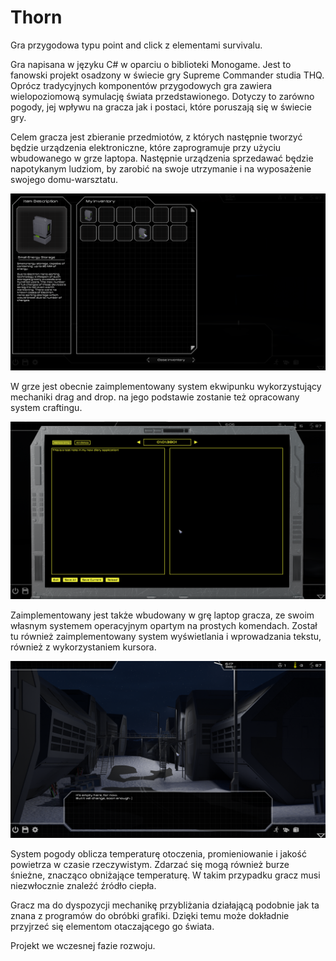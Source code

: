 # Thorn
Gra przygodowa typu point and click z elementami survivalu.

Gra napisana w języku C# w oparciu o biblioteki Monogame. Jest to fanowski projekt osadzony w świecie gry Supreme Commander studia THQ. Oprócz tradycyjnych komponentów przygodowych gra zawiera wielopoziomową symulację świata przedstawionego. Dotyczy to zarówno pogody, jej wpływu na gracza jak i postaci, które poruszają się w świecie gry.

Celem gracza jest zbieranie przedmiotów, z których następnie tworzyć będzie urządzenia elektroniczne, które zaprogramuje przy użyciu wbudowanego w grze laptopa. Następnie urządzenia sprzedawać będzie napotykanym ludziom, by zarobić na swoje utrzymanie i na wyposażenie swojego domu-warsztatu.

![Image1](https://github.com/Zabelek/Thorn/blob/main/images/1.png?raw=true)

W grze jest obecnie zaimplementowany system ekwipunku wykorzystujący mechaniki drag and drop. na jego podstawie zostanie też opracowany system craftingu.

![Image2](https://github.com/Zabelek/Thorn/blob/main/images/2.png?raw=true)

Zaimplementowany jest także wbudowany w grę laptop gracza, ze swoim własnym systemem operacyjnym opartym na prostych komendach. Został tu również zaimplementowany system wyświetlania i wprowadzania tekstu, również z wykorzystaniem kursora.

![Image3](https://github.com/Zabelek/Thorn/blob/main/images/3.png?raw=true)

System pogody oblicza temperaturę otoczenia, promieniowanie i jakość powietrza w czasie rzeczywistym. Zdarzać się mogą również burze śnieżne, znacząco obniżające temperaturę. W takim przypadku gracz musi niezwłocznie znaleźć źródło ciepła. 

Gracz ma do dyspozycji mechanikę przybliżania działającą podobnie jak ta znana z programów do obróbki grafiki. Dzięki temu może dokładnie przyjrzeć się elementom otaczającego go świata.

Projekt we wczesnej fazie rozwoju.
